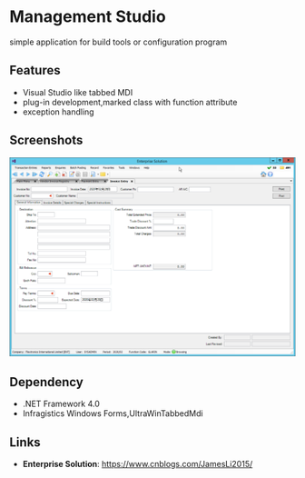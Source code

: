 # Management Studio

simple application for build tools or configuration program

## Features

* Visual Studio like tabbed MDI
* plug-in development,marked class with function attribute
* exception handling 

## Screenshots

![Invoice](https://github.com/EnterpriseSolution/Management-Studio/blob/master/Resources/Invoice.png "Invoice")


## Dependency

* .NET Framework 4.0
* Infragistics Windows Forms,UltraWinTabbedMdi

## Links

* **Enterprise Solution**: https://www.cnblogs.com/JamesLi2015/
